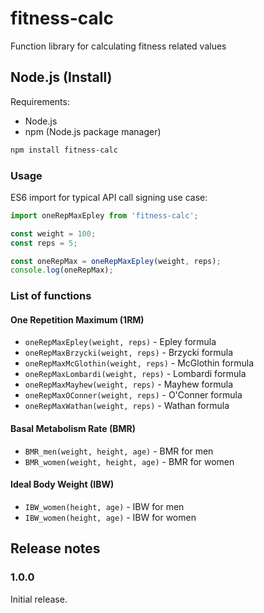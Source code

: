 # fitness-calc

Function library for calculating fitness related values

## Node.js (Install)

Requirements:

- Node.js
- npm (Node.js package manager)

```bash
npm install fitness-calc
```

### Usage

ES6 import for typical API call signing use case:

```javascript
import oneRepMaxEpley from 'fitness-calc';

const weight = 100;
const reps = 5;

const oneRepMax = oneRepMaxEpley(weight, reps);
console.log(oneRepMax);
```


### List of functions

#### One Repetition Maximum (1RM)

- `oneRepMaxEpley(weight, reps)` - Epley formula
- `oneRepMaxBrzycki(weight, reps)` - Brzycki formula
- `oneRepMaxMcGlothin(weight, reps)` - McGlothin formula
- `oneRepMaxLombardi(weight, reps)` - Lombardi formula
- `oneRepMaxMayhew(weight, reps)` - Mayhew formula
- `oneRepMaxOConner(weight, reps)` - O'Conner formula
- `oneRepMaxWathan(weight, reps)` - Wathan formula

#### Basal Metabolism Rate (BMR)

- `BMR_men(weight, height, age)` - BMR for men
- `BMR_women(weight, height, age)` - BMR for women

#### Ideal Body Weight (IBW)

- `IBW_women(height, age)` - IBW for men
- `IBW_women(height, age)` - IBW for women

## Release notes

### 1.0.0
Initial release.